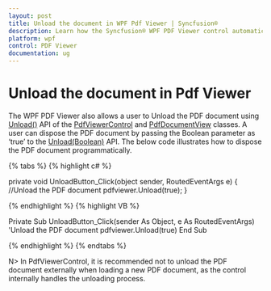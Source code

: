 ```yaml
---
layout: post
title: Unload the document in WPF Pdf Viewer | Syncfusion®
description: Learn how the Syncfusion® WPF PDF Viewer control automatically unloads the current document when loading a new one, eliminating the need for manual unloading.
platform: wpf
control: PDF Viewer
documentation: ug
---
```


# Unload the document in Pdf Viewer

The WPF PDF Viewer also allows a user to Unload the PDF document using [Unload()](https://help.syncfusion.com/cr/wpf/Syncfusion.Windows.PdfViewer.PdfViewerControl.html#Syncfusion_Windows_PdfViewer_PdfViewerControl_Unload) API of the [PdfViewerControl](https://help.syncfusion.com/cr/wpf/Syncfusion.Windows.PdfViewer.PdfViewerControl.html) and [PdfDocumentView](https://help.syncfusion.com/cr/wpf/Syncfusion.Windows.PdfViewer.PdfDocumentView.html) classes. A user can dispose the PDF document by passing the Boolean parameter as ‘true’ to the [Unload(Boolean)](https://help.syncfusion.com/cr/wpf/Syncfusion.Windows.PdfViewer.PdfViewerControl.html#Syncfusion_Windows_PdfViewer_PdfViewerControl_Unload_System_Boolean_) API. The below code illustrates how to dispose the PDF document programmatically.

{% tabs %}
{% highlight c# %}

private void UnloadButton_Click(object sender, RoutedEventArgs e)
{
      //Unload the PDF document
      pdfviewer.Unload(true);
}

{% endhighlight %}
{% highlight VB %}

Private Sub UnloadButton_Click(sender As Object, e As RoutedEventArgs)
     'Unload the PDF document
    pdfviewer.Unload(true)
End Sub

{% endhighlight %}
{% endtabs %}

N> In PdfViewerControl, it is recommended not to unload the PDF document externally when loading a new PDF document, as the control internally handles the unloading process.

